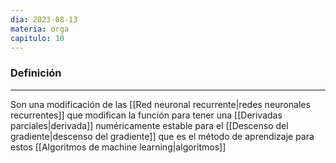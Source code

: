 ```yaml
---
dia: 2023-08-13
materia: orga
capitulo: 10
---
```

### Definición
---
Son una modificación de las [[Red neuronal recurrente|redes neuronales recurrentes]] que modifican la función para tener una [[Derivadas parciales|derivada]] numéricamente estable para el [[Descenso del gradiente|descenso del gradiente]] que es el método de aprendizaje para estos [[Algoritmos de machine learning|algoritmos]]